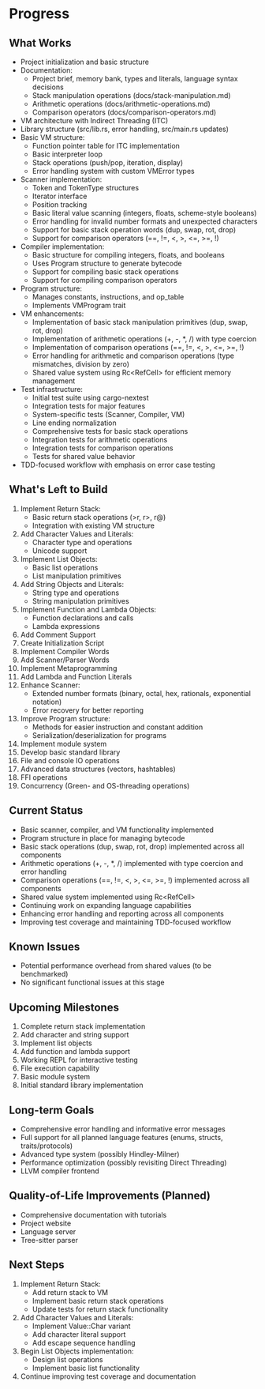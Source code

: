 # Progress

## What Works
- Project initialization and basic structure
- Documentation:
  - Project brief, memory bank, types and literals, language syntax decisions
  - Stack manipulation operations (docs/stack-manipulation.md)
  - Arithmetic operations (docs/arithmetic-operations.md)
  - Comparison operators (docs/comparison-operators.md)
- VM architecture with Indirect Threading (ITC)
- Library structure (src/lib.rs, error handling, src/main.rs updates)
- Basic VM structure:
  - Function pointer table for ITC implementation
  - Basic interpreter loop
  - Stack operations (push/pop, iteration, display)
  - Error handling system with custom VMError types
- Scanner implementation:
  - Token and TokenType structures
  - Iterator interface
  - Position tracking
  - Basic literal value scanning (integers, floats, scheme-style booleans)
  - Error handling for invalid number formats and unexpected characters
  - Support for basic stack operation words (dup, swap, rot, drop)
  - Support for comparison operators (==, !=, <, >, <=, >=, !)
- Compiler implementation:
  - Basic structure for compiling integers, floats, and booleans
  - Uses Program structure to generate bytecode
  - Support for compiling basic stack operations
  - Support for compiling comparison operators
- Program structure:
  - Manages constants, instructions, and op_table
  - Implements VMProgram trait
- VM enhancements:
  - Implementation of basic stack manipulation primitives (dup, swap, rot, drop)
  - Implementation of arithmetic operations (+, -, *, /) with type coercion
  - Implementation of comparison operations (==, !=, <, >, <=, >=, !)
  - Error handling for arithmetic and comparison operations (type mismatches, division by zero)
  - Shared value system using Rc<RefCell<Value>> for efficient memory management
- Test infrastructure:
  - Initial test suite using cargo-nextest
  - Integration tests for major features
  - System-specific tests (Scanner, Compiler, VM)
  - Line ending normalization
  - Comprehensive tests for basic stack operations
  - Integration tests for arithmetic operations
  - Integration tests for comparison operations
  - Tests for shared value behavior
- TDD-focused workflow with emphasis on error case testing

## What's Left to Build
1. Implement Return Stack:
   - Basic return stack operations (>r, r>, r@)
   - Integration with existing VM structure
2. Add Character Values and Literals:
   - Character type and operations
   - Unicode support
3. Implement List Objects:
   - Basic list operations
   - List manipulation primitives
4. Add String Objects and Literals:
   - String type and operations
   - String manipulation primitives
5. Implement Function and Lambda Objects:
   - Function declarations and calls
   - Lambda expressions
6. Add Comment Support
7. Create Initialization Script
8. Implement Compiler Words
9. Add Scanner/Parser Words
10. Implement Metaprogramming
11. Add Lambda and Function Literals
12. Enhance Scanner:
    - Extended number formats (binary, octal, hex, rationals, exponential notation)
    - Error recovery for better reporting
13. Improve Program structure:
    - Methods for easier instruction and constant addition
    - Serialization/deserialization for programs
14. Implement module system
15. Develop basic standard library
16. File and console IO operations
17. Advanced data structures (vectors, hashtables)
18. FFI operations
19. Concurrency (Green- and OS-threading operations)

## Current Status
- Basic scanner, compiler, and VM functionality implemented
- Program structure in place for managing bytecode
- Basic stack operations (dup, swap, rot, drop) implemented across all components
- Arithmetic operations (+, -, *, /) implemented with type coercion and error handling
- Comparison operations (==, !=, <, >, <=, >=, !) implemented across all components
- Shared value system implemented using Rc<RefCell<Value>>
- Continuing work on expanding language capabilities
- Enhancing error handling and reporting across all components
- Improving test coverage and maintaining TDD-focused workflow

## Known Issues
- Potential performance overhead from shared values (to be benchmarked)
- No significant functional issues at this stage

## Upcoming Milestones
1. Complete return stack implementation
2. Add character and string support
3. Implement list objects
4. Add function and lambda support
5. Working REPL for interactive testing
6. File execution capability
7. Basic module system
8. Initial standard library implementation

## Long-term Goals
- Comprehensive error handling and informative error messages
- Full support for all planned language features (enums, structs, traits/protocols)
- Advanced type system (possibly Hindley-Milner)
- Performance optimization (possibly revisiting Direct Threading)
- LLVM compiler frontend

## Quality-of-Life Improvements (Planned)
- Comprehensive documentation with tutorials
- Project website
- Language server
- Tree-sitter parser

## Next Steps
1. Implement Return Stack:
   - Add return stack to VM
   - Implement basic return stack operations
   - Update tests for return stack functionality
2. Add Character Values and Literals:
   - Implement Value::Char variant
   - Add character literal support
   - Add escape sequence handling
3. Begin List Objects implementation:
   - Design list operations
   - Implement basic list functionality
4. Continue improving test coverage and documentation
